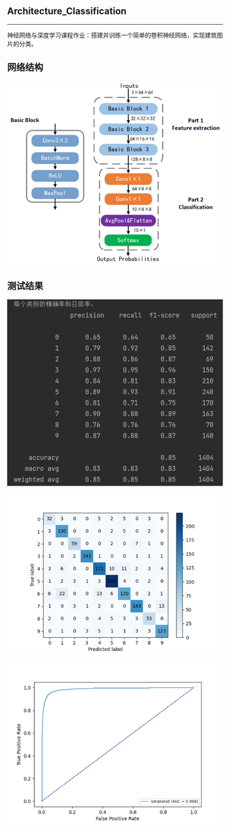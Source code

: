 Architecture_Classification
---

----

神经网络与深度学习课程作业：搭建并训练一个简单的卷积神经网络，实现建筑图片的分类。

## 网络结构

![](./model/Simple_Net_Framework.png)

## 测试结果

![](./result/result.png)

![](./result/confusion_matrix.png)

![roc](./result/roc.png)
